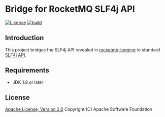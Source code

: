 # Bridge for RocketMQ SLF4j API

[![License][license-image]][license-url]
[![build][build-image]][build-url]

## Introduction

This project bridges the SLF4j API revealed in [rocketmq-logging](https://github.com/aliyun-mq/rocketmq-logging) to standard [SLF4j API](https://github.com/qos-ch/slf4j).

## Requirements

- JDK 1.8 or later

## License

[Apache License, Version 2.0](http://www.apache.org/licenses/LICENSE-2.0.html) Copyright (C) Apache Software Foundation

[license-image]: https://img.shields.io/badge/license-Apache%202-4EB1BA.svg
[license-url]: https://www.apache.org/licenses/LICENSE-2.0.html
[build-image]: https://github.com/aliyun-mq/rocketmq-slf4j-api-bridge/actions/workflows/build.yml/badge.svg
[build-url]: https://github.com/aliyun-mq/rocketmq-slf4j-api-bridge/actions/workflows/build.yml